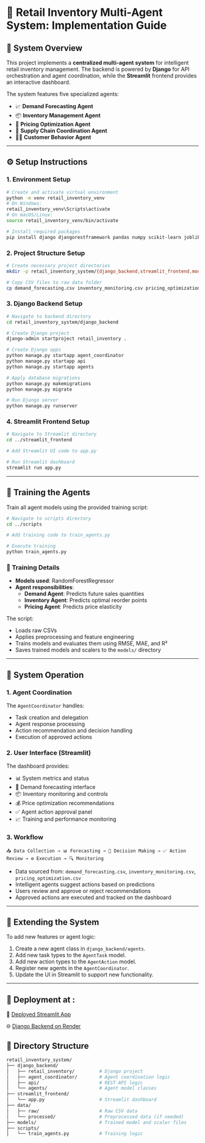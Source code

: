 # 🛒 Retail Inventory Multi-Agent System: Implementation Guide

## 🧠 System Overview

This project implements a **centralized multi-agent system** for intelligent retail inventory management. The backend is powered by **Django** for API orchestration and agent coordination, while the **Streamlit** frontend provides an interactive dashboard.

The system features five specialized agents:

- 📈 **Demand Forecasting Agent**
- 📦 **Inventory Management Agent**
- 💸 **Pricing Optimization Agent**
- 🚚 **Supply Chain Coordination Agent**
- 🧍‍♂️ **Customer Behavior Agent**

---

## ⚙️ Setup Instructions

### 1. Environment Setup

```bash
# Create and activate virtual environment
python -m venv retail_inventory_venv
# On Windows:
retail_inventory_venv\Scripts\activate
# On macOS/Linux:
source retail_inventory_venv/bin/activate

# Install required packages
pip install django djangorestframework pandas numpy scikit-learn joblib plotly streamlit
```

### 2. Project Structure Setup

```bash
# Create necessary project directories
mkdir -p retail_inventory_system/{django_backend,streamlit_frontend,models,data/{raw,processed},scripts}

# Copy CSV files to raw data folder
cp demand_forecasting.csv inventory_monitoring.csv pricing_optimization.csv retail_inventory_system/data/raw/
```

### 3. Django Backend Setup

```bash
# Navigate to backend directory
cd retail_inventory_system/django_backend

# Create Django project
django-admin startproject retail_inventory .

# Create Django apps
python manage.py startapp agent_coordinator
python manage.py startapp api
python manage.py startapp agents

# Apply database migrations
python manage.py makemigrations
python manage.py migrate

# Run Django server
python manage.py runserver
```

### 4. Streamlit Frontend Setup

```bash
# Navigate to Streamlit directory
cd ../streamlit_frontend

# Add Streamlit UI code to app.py

# Run Streamlit dashboard
streamlit run app.py
```

---

## 🧪 Training the Agents

Train all agent models using the provided training script:

```bash
# Navigate to scripts directory
cd ../scripts

# Add training code to train_agents.py

# Execute training
python train_agents.py
```

### 🧠 Training Details

- **Models used**: RandomForestRegressor
- **Agent responsibilities**:
  - **Demand Agent**: Predicts future sales quantities
  - **Inventory Agent**: Predicts optimal reorder points
  - **Pricing Agent**: Predicts price elasticity

The script:
- Loads raw CSVs
- Applies preprocessing and feature engineering
- Trains models and evaluates them using RMSE, MAE, and R²
- Saves trained models and scalers to the `models/` directory

---

## 🔁 System Operation

### 1. Agent Coordination

The `AgentCoordinator` handles:
- Task creation and delegation
- Agent response processing
- Action recommendation and decision handling
- Execution of approved actions

### 2. User Interface (Streamlit)

The dashboard provides:
- 📊 System metrics and status
- 🔮 Demand forecasting interface
- 📦 Inventory monitoring and controls
- 💰 Price optimization recommendations
- ✅ Agent action approval panel
- 📈 Training and performance monitoring

### 3. Workflow

```text
📥 Data Collection → 📊 Forecasting → 🧠 Decision Making → ✅ Action Review → ⚙️ Execution → 🔍 Monitoring
```

- Data sourced from: `demand_forecasting.csv`, `inventory_monitoring.csv`, `pricing_optimization.csv`
- Intelligent agents suggest actions based on predictions
- Users review and approve or reject recommendations
- Approved actions are executed and tracked on the dashboard

---

## 🧩 Extending the System

To add new features or agent logic:
1. Create a new agent class in `django_backend/agents`.
2. Add new task types to the `AgentTask` model.
3. Add new action types to the `AgentAction` model.
4. Register new agents in the `AgentCoordinator`.
5. Update the UI in Streamlit to support new functionality.

---
## 🧩 Deployment at : 
🚀 [Deployed Streamlit App]([https://your-app-name.streamlit.app](https://scomultiagent-g8kkftypwt2mxbvforvmkm.streamlit.app/))

🌐 [Django Backend on Render]([https://sco-multi-agent.onrender.com](https://dashboard.render.com/web/srv-cvomtsh5pdvs73a1vdag))


## 📁 Directory Structure

```bash
retail_inventory_system/
├── django_backend/
│   ├── retail_inventory/         # Django project
│   ├── agent_coordinator/        # Agent coordination logic
│   ├── api/                      # REST API logic
│   └── agents/                   # Agent model classes
├── streamlit_frontend/
│   └── app.py                    # Streamlit dashboard
├── data/
│   ├── raw/                      # Raw CSV data
│   └── processed/                # Preprocessed data (if needed)
├── models/                       # Trained model and scaler files
├── scripts/
│   └── train_agents.py           # Training logic
```
